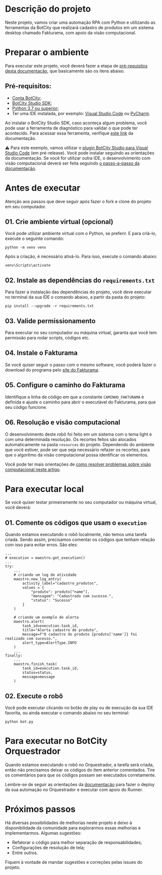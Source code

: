 # Descrição do projeto
Neste projeto, vamos criar uma automação RPA com Python e utilizando as ferramentas da BotCity que realizará cadastro de produtos em um sistema desktop chamado Fakturama, com apoio da visão computacional.

# Preparar o ambiente
Para executar este projeto, você deverá fazer a etapa de [pré-requisitos desta documentação](https://documentation.botcity.dev/pt/getting-started/prerequisites/), que basicamente são os itens abaixo.

## Pré-requisitos:
- [Conta BotCity](https://developers.botcity.dev/app/signup);
- [BotCity Studio SDK](https://documentation.botcity.dev/pt/getting-started/botcity-studio-sdk/);
- [Python 3.7 ou superior](https://www.python.org/downloads/);
- Ter uma IDE instalada, por exemplo: [Visual Studio Code](https://code.visualstudio.com/download) ou [PyCharm](https://www.jetbrains.com/pycharm/download/).

Ao instalar o BotCity Studio SDK, caso aconteça algum problema, você pode usar a ferramenta de diagnóstico para validar o que pode ter acontecido. Para acessar essa ferramenta, verifique [este link](https://documentation.botcity.dev/pt/getting-started/botcity-studio-sdk/#ferramenta-de-diagnostico) da documentação.

⚠️ Para este exemplo, vamos utilizar o [plugin BotCity Studio para Visual Studio Code](https://documentation.botcity.dev/pt/studio/vscode/) (em pré-release). Você pode instalar seguindo as orientações da documentação. Se você for utilizar outra IDE, o desenvolvimento com visão computacional deverá ser feita seguindo [o passo-a-passo da documentação](https://documentation.botcity.dev/pt/frameworks/desktop/computer-vision/).


# Antes de executar
Atenção aos passos que deve seguir após fazer o fork e clone do projeto em seu computador.

## 01. Crie ambiente virtual (opcional)
Você pode utilizar ambiente virtual com o Python, se preferir. E para criá-lo, execute o seguinte comando:
```
python -m venv venv
```

Após a criação, é necessário ativá-lo. Para isso, execute o comando abaixo:
```
venv\Scripts\activate
```

## 02. Instale as dependências do `requirements.txt`
Para fazer a instalação das dependências do projeto, você deve executar no terminal da sua IDE o comando abaixo, a partir da pasta do projeto:
```
pip install --upgrade -r requirements.txt
```

## 03. Valide permissionamento
Para executar no seu computador ou máquina virtual, garanta que você tem permissão para rodar scripts, códigos etc.

## 04. Instale o Fakturama
Se você quiser seguir o passo com o mesmo software, você poderá fazer o download do programa pelo [site do Fakturama](https://www.fakturama.info/).

## 05. Configure o caminho do Fakturama
Identifique a linha de código em que a constante `CAMINHO_FAKTURAMA` é definida e ajuste o caminho para abrir o executável do Fakturama, para que seu código funcione.

## 06. Resolução e visão computacional
O desenvolvimento deste robô foi feito em um sistema com o tema light e com uma determinada resolução. Os recortes feitos são alocados automaticamente na pasta `resources` do projeto. Dependendo do ambiente que você estiver, pode ser que seja necessário refazer os recortes, para que o algoritmo da visão computacional possa identificar os elementos.

Você pode ter mais orientações de [como resolver problemas sobre visão computacional neste artigo](https://dev.to/botcitydev/dicas-sobre-desenvolvimento-de-automacao-com-visao-computacional-1132).

# Para executar local
Se você quiser testar primeiramente no seu computador ou máquina virtual, você deverá:

## 01. Comente os códigos que usam o `execution`
Quando estamos executando o robô localmente, não temos uma tarefa criada. Sendo assim, precisamos comentar os códigos que tenham relação com isso para evitar erros. São eles:
```
...
# execution = maestro.get_execution()
...
try:
    ...
    # criando um log de atividade
    maestro.new_log_entry(
        activity_label="cadastro_produtos",
        values = {
            "produto": produto["name"],
            "mensagem": "Cadastrado com sucesso.",
            "status": "Sucesso"
        }
    )

    # criando um exemplo de alerta
    maestro.alert(
        task_id=execution.task_id,
        title="Alerta cadastro de produto",
        message=f"O cadastro do produto {produto['name']} foi realizado com sucesso.",
        alert_type=AlertType.INFO
    )
    ...
finally:
    ...
    maestro.finish_task(
        task_id=execution.task_id,
        status=status,
        message=message
    )
```

## 02. Execute o robô
Você pode executar clicando no botão de play ou de execução da sua IDE favorita, ou ainda executar o comando abaixo no seu terminal:
```
python bot.py
```

# Para executar no BotCity Orquestrador
Quando estamos executando o robô no Orquestrador, a tarefa será criada, então não precisamos deixar os códigos do item anterior comentados. Tire os comentários para que os códigos possam ser executados corretamente.

Lembre-se de seguir as orientações da [documentação](https://documentation.botcity.dev/pt/tutorials/orchestrating-your-automation/) para fazer o deploy da sua automação no Orquestrador e executar com apoio do Runner.

# Próximos passos
Há diversas possibilidades de melhorias neste projeto e deixo à disponibilidade da comunidade para explorarmos essas melhorias e implementarmos. Algumas sugestões:
- Refatorar o código para melhor separação de responsabilidades;
- Configurações de resolução de tela;
- Entre outros.

Fiquem à vontade de mandar sugestões e correções pelas issues do projeto.